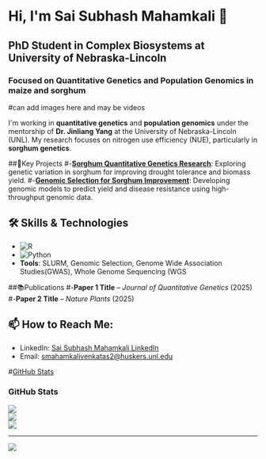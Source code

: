 # Hi, I'm Sai Subhash Mahamkali 👋
## PhD Student in Complex Biosystems at University of Nebraska-Lincoln
### Focused on Quantitative Genetics and Population Genomics in maize and sorghum

#can add images here and may be videos

I'm working in **quantitative genetics** and **population genomics** under the mentorship of **Dr. Jinliang Yang** at the University of Nebraska-Lincoln (UNL). My research focuses on nitrogen use efficiency (NUE), particularly in **sorghum genetics**.

##🚀Key Projects
#-[**Sorghum Quantitative Genetics Research**](https://github.com/waqarali/sorghum_quantitative_genetics): Exploring genetic variation in sorghum for improving drought tolerance and biomass yield.
#-[**Genomic Selection for Sorghum Improvement**](https://github.com/waqarali/genomic_selection_sorghum): Developing genomic models to predict yield and disease resistance using high-throughput genomic data.

## 🛠️ Skills & Technologies
- ![R](https://img.shields.io/badge/-R-276DC3?style=flat&logo=R&logoColor=white)
- ![Python](https://img.shields.io/badge/-Python-3776AB?style=flat&logo=python&logoColor=white)
- **Tools**: SLURM, Genomic Selection, Genome Wide Association Studies(GWAS), Whole Genome Sequencing (WGS

##📚Publications
#-**Paper 1 Title** – *Journal of Quantitative Genetics* (2025)
#-**Paper 2 Title** – *Nature Plants* (2025)

## 📫 How to Reach Me:
- LinkedIn: [Sai Subhash Mahamkali LinkedIn](https://www.linkedin.com/in/subhashmahamkali/)
- Email: [smahamkalivenkatas2@huskers.unl.edu](mailto:smahamkalivenkatas2@huskers.unl.edu)

#[GitHub Stats](https://github-readme-stats.vercel.app/api?username=subhash_mahamkali&show_icons=true&hide_title=true)

### GitHub Stats
![](https://github-readme-stats.vercel.app/api?username=subhashmahamkali&theme=merko&hide_border=false&include_all_commits=false&count_private=false)  
![](https://nirzak-streak-stats.vercel.app/?user=subhashmahamkali&theme=merko&hide_border=false)  
![](https://github-readme-stats.vercel.app/api/top-langs/?username=subhashmahamkali&theme=merko&hide_border=false&layout=compact)

---

[![](https://visitcount.itsvg.in/api?id=subhashmahamkali&icon=7&color=11)](https://visitcount.itsvg.in)
